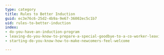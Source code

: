 ```yaml
---
type: category
title: Rules to Better Induction
guid: ec3e76c6-25d2-4b9a-9e67-36002ec5c1b7
uid: rules-to-better-induction
index:
- do-you-have-an-induction-program
- leaving-do-you-know-to-prepare-a-special-goodbye-to-a-co-worker-leaving-the-company
- starting-do-you-know-how-to-make-newcomers-feel-welcome

---
```

<p>​​​​​​​​​<br></p>



